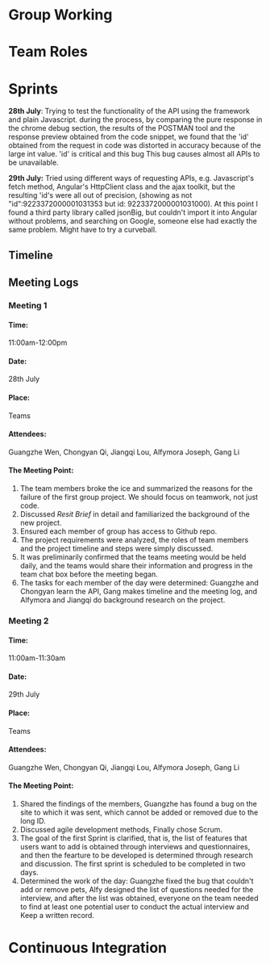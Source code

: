 # Group Working

# Team Roles





# Sprints

**28th July**: Trying to test the functionality of the API using the framework and plain Javascript. during the process, by comparing the pure response in the chrome debug section, the results of the POSTMAN tool and the response preview obtained from the code snippet, we found that the 'id' obtained from the request in code was distorted in accuracy because of the large int value. 'id' is critical and this bug This bug causes almost all APIs to be unavailable.

**29th July:** Tried using different ways of requesting APIs, e.g. Javascript's fetch method, Angular's HttpClient class and the ajax toolkit, but the resulting 'id's were all out of precision, (showing as not "id":9223372000001031353 but id: 9223372000001031000). At this point I found a third party library called jsonBig, but couldn't import it into Angular without problems, and searching on Google, someone else had exactly the same problem. Might have to try a curveball.

## Timeline



## Meeting Logs

### Meeting 1

#### Time: 

11:00am-12:00pm

#### Date: 

28th July

#### Place:

Teams

#### Attendees:

Guangzhe Wen, Chongyan Qi, Jiangqi Lou, Alfymora Joseph, Gang Li

#### The Meeting Point:

1. The team members broke the ice and summarized the reasons for the failure of the first group project. We should focus on teamwork, not just code.
2. Discussed *Resit Brief* in detail and familiarized the background of the new project. 
3. Ensured each member of group has access to Github repo.
4. The project requirements were analyzed, the roles of team members and the project timeline and steps were simply discussed. 
5. It was preliminarily confirmed that the teams meeting would be held daily, and the teams would share their information and progress in the team chat box before the meeting began.
6. The tasks for each member of the day were determined: Guangzhe and Chongyan learn the API, Gang makes timeline and the meeting log, and Alfymora and Jiangqi do background research on the project.



### Meeting 2

#### Time: 

11:00am-11:30am

#### Date: 

29th July

#### Place:

Teams

#### Attendees:

Guangzhe Wen, Chongyan Qi, Jiangqi Lou, Alfymora Joseph, Gang Li

#### The Meeting Point:

1. Shared the findings of the members, Guangzhe has found a bug on the site to which it was sent, which cannot be added or removed due to the long ID.
2. Discussed agile development methods, Finally chose Scrum.
3. The goal of the first Sprint is clarified, that is, the list of features that users want to add is obtained through interviews and questionnaires, and then the fearture to be developed is determined through research and discussion. The first sprint is scheduled to be completed in two days.
4. Determined the work of the day: Guangzhe fixed the bug that couldn't add or remove pets, Alfy designed the list of questions needed for the interview, and after the list was obtained, everyone on the team needed to find at least one potential user to conduct the actual interview and Keep a written record.

# Continuous Integration